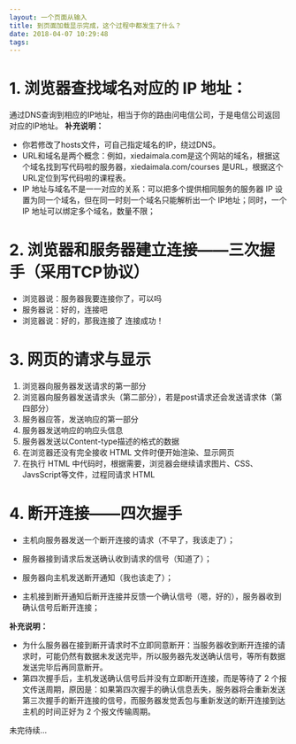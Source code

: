 ```yaml
---
layout: 一个页面从输入
title: 到页面加载显示完成，这个过程中都发生了什么？
date: 2018-04-07 10:29:48
tags:
---
```


# 1. 浏览器查找域名对应的 IP 地址：
通过DNS查询到相应的IP地址，相当于你的路由问电信公司，于是电信公司返回对应的IP地址。
**补充说明：**
- 你若修改了hosts文件，可自己指定域名的IP，绕过DNS。
- URL和域名是两个概念：例如，xiedaimala.com是这个网站的域名，根据这个域名找到写代码啦的服务器，xiedaimala.com/courses 是URL，根据这个URL定位到写代码啦的课程表。
- IP 地址与域名不是一一对应的关系：可以把多个提供相同服务的服务器 IP 设置为同一个域名，但在同一时刻一个域名只能解析出一个 IP地址；同时，一个 IP 地址可以绑定多个域名，数量不限；


# 2. 浏览器和服务器建立连接——三次握手（采用TCP协议）
 - 浏览器说：服务器我要连接你了，可以吗
 - 服务器说：好的，连接吧
 - 浏览器说：好的，那我连接了
连接成功！

# 3. 网页的请求与显示
 1. 浏览器向服务器发送请求的第一部分
 2. 浏览器向服务器发送请求头（第二部分），若是post请求还会发送请求体（第四部分）
 3. 服务器应答，发送响应的第一部分
 4. 服务器发送响应的响应头信息
 5. 服务器发送以Content-type描述的格式的数据
 6. 在浏览器还没有完全接收 HTML 文件时便开始渲染、显示网页
 7. 在执行 HTML 中代码时，根据需要，浏览器会继续请求图片、CSS、JavsScript等文件，过程同请求 HTML 

# 4. 断开连接——四次握手
 - 主机向服务器发送一个断开连接的请求（不早了，我该走了）；

 - 服务器接到请求后发送确认收到请求的信号（知道了）；

 - 服务器向主机发送断开通知（我也该走了）；

 - 主机接到断开通知后断开连接并反馈一个确认信号（嗯，好的），服务器收到确认信号后断开连接；

**补充说明：**
- 为什么服务器在接到断开请求时不立即同意断开：当服务器收到断开连接的请求时，可能仍然有数据未发送完毕，所以服务器先发送确认信号，等所有数据发送完毕后再同意断开。
- 第四次握手后，主机发送确认信号后并没有立即断开连接，而是等待了 2 个报文传送周期，原因是：如果第四次握手的确认信息丢失，服务器将会重新发送第三次握手的断开连接的信号，而服务器发觉丢包与重新发送的断开连接到达主机的时间正好为 2 个报文传输周期。


未完待续...